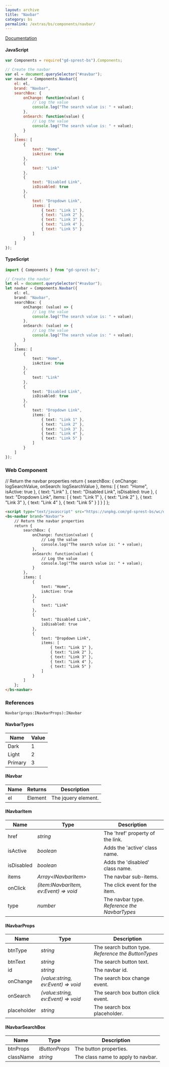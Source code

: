 ```yaml
---
layout: archive
title: "Navbar"
category: bs
permalink: /extras/bs/components/navbar/
---
```

[Documentation](https://getbootstrap.com/docs/4.1/components/navbar)

<div id="navbarDemo"></div>

#### JavaScript
```js
var Components = require("gd-sprest-bs").Components;

// Create the navbar
var el = document.querySelector("#navbar");
var navbar = Components.Navbar({
    el: el,
    brand: "Navbar",
    searchBox: {
        onChange: function(value) {
            // Log the value
            console.log("The search value is: " + value);
        },
        onSearch: function(value) {
            // Log the value
            console.log("The search value is: " + value);
        }
    },
    items: [
        {
            text: "Home",
            isActive: true
        },
        {
            text: "Link"
        },
        {
            text: "Disabled Link",
            isDisabled: true
        },
        {
            text: "Dropdown Link",
            items: [
                { text: "Link 1" },
                { text: "Link 2" },
                { text: "Link 3" },
                { text: "Link 4" },
                { text: "Link 5" }
            ]
        }
    ]
});
```

#### TypeScript

```ts
import { Components } from "gd-sprest-bs";

// Create the navbar
let el = document.querySelector("#navbar");
let navbar = Components.Navbar({
    el: el,
    brand: "Navbar",
    searchBox: {
        onChange: (value) => {
            // Log the value
            console.log("The search value is: " + value);
        },
        onSearch: (value) => {
            // Log the value
            console.log("The search value is: " + value);
        }
    },
    items: [
        {
            text: "Home",
            isActive: true
        },
        {
            text: "Link"
        },
        {
            text: "Disabled Link",
            isDisabled: true
        },
        {
            text: "Dropdown Link",
            items: [
                { text: "Link 1" },
                { text: "Link 2" },
                { text: "Link 3" },
                { text: "Link 4" },
                { text: "Link 5" }
            ]
        }
    ]
});
```

### Web Component

<bs-navbar brand="Navbar">
    // Return the navbar properties
    return {
        searchBox: {
            onChange: logSearchValue,
            onSearch: logSearchValue
        },
        items: [
            {
                text: "Home",
                isActive: true
            },
            {
                text: "Link"
            },
            {
                text: "Disabled Link",
                isDisabled: true
            },
            {
                text: "Dropdown Link",
                items: [
                    { text: "Link 1" },
                    { text: "Link 2" },
                    { text: "Link 3" },
                    { text: "Link 4" },
                    { text: "Link 5" }
                ]
            }
        ]
    };
</bs-navbar>

```html
<script type="text/javascript" src="https://unpkg.com/gd-sprest-bs/wc/dist/gd-sprest-bs.js"></script>
<bs-navbar brand="Navbar">
    // Return the navbar properties
    return {
        searchBox: {
            onChange: function(value) {
                // Log the value
                console.log("The search value is: " + value);
            },
            onSearch: function(value) {
                // Log the value
                console.log("The search value is: " + value);
            }
        },
        items: [
            {
                text: "Home",
                isActive: true
            },
            {
                text: "Link"
            },
            {
                text: "Disabled Link",
                isDisabled: true
            },
            {
                text: "Dropdown Link",
                items: [
                    { text: "Link 1" },
                    { text: "Link 2" },
                    { text: "Link 3" },
                    { text: "Link 4" },
                    { text: "Link 5" }
                ]
            }
        ]
    };
</bs-navbar>
```

### References

```
Navbar(props:INavbarProps):INavbar
```

#### NavbarTypes

| Name | Value |
| --- | --- |
| Dark | 1 |
| Light | 2 |
| Primary | 3 |

#### INavbar

| Name | Returns | Description |
| --- | --- | --- |
| el | Element | The jquery element. |

#### INavbarItem

| Name | Type | Description |
| --- | --- | --- |
| href | _string_ | The 'href' property of the link. |
| isActive | _boolean_ | Adds the 'active' class name. |
| isDisabled | _boolean_ | Adds the 'disabled' class name. |
| items | _Array&lt;INavbarItem&gt;_ | The navbar sub-items. |
| onClick | _(item:INavbarItem, ev:Event) => void_ | The click event for the item. |
| type | _number_ | The navbar type. _Reference the NavbarTypes_ |

#### INavbarProps

| Name | Type | Description |
| --- | --- | --- |
| btnType | _string_ | The search button type. _Reference the ButtonTypes_ |
| btnText | _string_ | The search button text. |
| id | _string_ | The navbar id. |
| onChange | _(value:string, ev:Event) => void_ | The search box change event. |
| onSearch | _(value:string, ev:Event) => void_ | The search box button click event. |
| placeholder | _string_ | The search box placeholder. |

#### INavbarSearchBox

| Name | Type | Description |
| --- | --- | --- |
| btnProps | _IButtonProps_ | The button properties. |
| className | _string_ | The class name to apply to navbar. |

<script type="text/javascript" src="https://unpkg.com/gd-sprest-bs/wc/dist/gd-sprest-bs.js"></script>
<script type="text/javascript">
    function logSearchValue(value) {
        // Log the value
        console.log("The search value is: " + value);
    }

    // Wait for the window to be loaded
    window.addEventListener("load", function() {
        // See if a navbar exists
        var navbar = document.querySelector("#navbarDemo");
        if(navbar) {
            // Render the navbar
            $REST.Components.Navbar({
                el: navbar,
                brand: "Navbar",
                searchBox: {
                    onChange: logSearchValue,
                    onSearch: logSearchValue
                },
                items: [
                    {
                        text: "Home",
                        isActive: true
                    },
                    {
                        text: "Link"
                    },
                    {
                        text: "Disabled Link",
                        isDisabled: true
                    },
                    {
                        text: "Dropdown Link",
                        items: [
                            { text: "Link 1" },
                            { text: "Link 2" },
                            { text: "Link 3" },
                            { text: "Link 4" },
                            { text: "Link 5" }
                        ]
                    }
                ]
            });
        }
    });
</script>